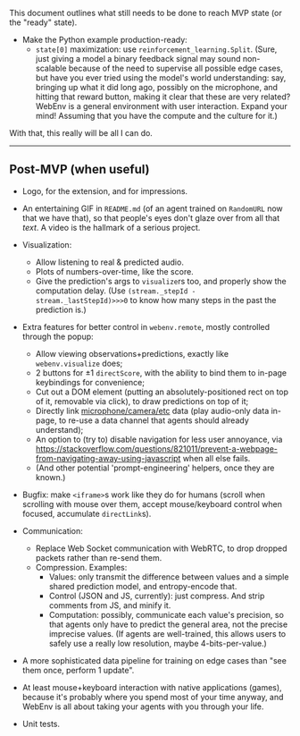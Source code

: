 This document outlines what still needs to be done to reach MVP state (or the "ready" state).

- Make the Python example production-ready:
    - `state[0]` maximization: use `reinforcement_learning.Split`. (Sure, just giving a model a binary feedback signal may sound non-scalable because of the need to supervise all possible edge cases, but have you ever tried using the model's world understanding: say, bringing up what it did long ago, possibly on the microphone, and hitting that reward button, making it clear that these are very related? WebEnv is a general environment with user interaction. Expand your mind! Assuming that you have the compute and the culture for it.)

With that, this really will be all I can do.

---

## Post-MVP (when useful)

- Logo, for the extension, and for impressions.

- An entertaining GIF in `README.md` (of an agent trained on `RandomURL` now that we have that), so that people's eyes don't glaze over from all that *text*. A video is the hallmark of a serious project.

- Visualization:
    - Allow listening to real & predicted audio.
    - Plots of numbers-over-time, like the score.
    - Give the prediction's args to `visualize`rs too, and properly show the computation delay. (Use `(stream._stepId - stream._lastStepId)>>>0` to know how many steps in the past the prediction is.)

- Extra features for better control in `webenv.remote`, mostly controlled through the popup:
    - Allow viewing observations+predictions, exactly like `webenv.visualize` does;
    - 2 buttons for ±1 `directScore`, with the ability to bind them to in-page keybindings for convenience;
    - Cut out a DOM element (putting an absolutely-positioned rect on top of it, removable via click), to draw predictions on top of it;
    - Directly link [microphone/camera/etc](https://developer.mozilla.org/en-US/docs/Web/API/Media_Streams_API) data (play audio-only data in-page, to re-use a data channel that agents should already understand);
    - An option to (try to) disable navigation for less user annoyance, via https://stackoverflow.com/questions/821011/prevent-a-webpage-from-navigating-away-using-javascript when all else fails.
    - (And other potential 'prompt-engineering' helpers, once they are known.)

- Bugfix: make `<iframe>`s work like they do for humans (scroll when scrolling with mouse over them, accept mouse/keyboard control when focused, accumulate `directLink`s).

- Communication:
    - Replace Web Socket communication with WebRTC, to drop dropped packets rather than re-send them.
    - Compression. Examples:
        - Values: only transmit the difference between values and a simple shared prediction model, and entropy-encode that.
        - Control (JSON and JS, currently): just compress. And strip comments from JS, and minify it.
        - Computation: possibly, communicate each value's precision, so that agents only have to predict the general area, not the precise imprecise values. (If agents are well-trained, this allows users to safely use a really low resolution, maybe 4-bits-per-value.)

- A more sophisticated data pipeline for training on edge cases than "see them once, perform 1 update".

- At least mouse+keyboard interaction with native applications (games), because it's probably where you spend most of your time anyway, and WebEnv is all about taking your agents with you through your life.

- Unit tests.